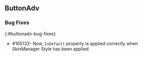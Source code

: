 ## ButtonAdv

### Bug Fixes
{:#buttonadv-bug-fixes} 

* \#165133- Now, `IsDefault` property is applied correctly when SkinManager Style has been applied.
